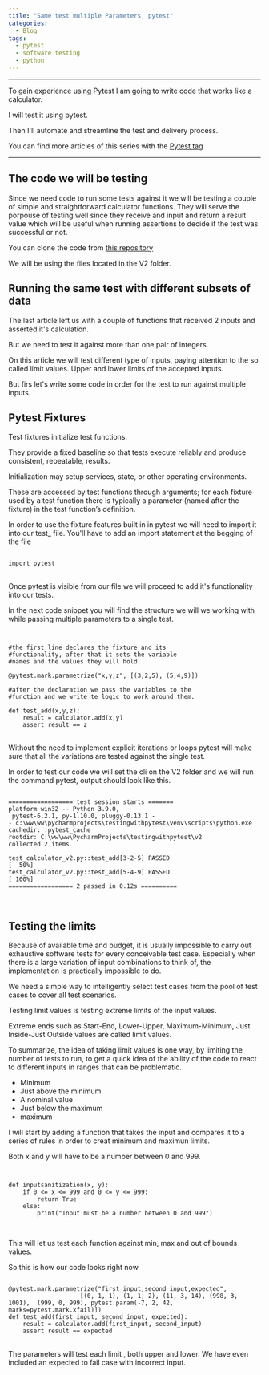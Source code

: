 ```yaml
---
title: "Same test multiple Parameters, pytest"
categories:
  - Blog
tags:
  - pytest
  - software testing
  - python
---
```

<hr>
To gain experience using Pytest I am going to write code that works like a calculator.

I will test it using pytest.

Then I'll automate and streamline the test and delivery process.

You can find more articles of this series with the  <a href="https://estebanherlein.github.io/tags/#pytest">Pytest tag</a>  
<hr>

<h2>The code we will be testing</h2>

Since we need code to run some tests against it we will be testing a couple of simple and straightforward calculator functions. They will serve the porpouse of testing well since they receive and input and return a result value which will be useful when running assertions to decide if the test was successful or not.

You can clone the code from  <a href="https://github.com/estebanherlein/introtopytest">this repository</a>

We will be using the files located in the V2 folder.

<h2>Running the same test with different subsets of data</h2>

The last article left us with a couple of functions that received 2 inputs and asserted it's calculation.

But we need to test it against more than one pair of integers.

On this article we will test different type of inputs, paying attention to the so called limit values. Upper and lower limits of the accepted inputs. 

But firs let's write some code in order for the test to run against multiple inputs.

<h2>Pytest Fixtures</h2>

Test fixtures initialize test functions. 

They provide a fixed baseline so that tests execute reliably and produce consistent, repeatable, results. 

Initialization may setup services, state, or other operating environments. 

These are accessed by test functions through arguments; for each fixture used by a test function there is typically a parameter (named after the fixture) in the test function’s definition.

In order to use the fixture features built in in pytest we will need to import it into our test_ file. You'll have to add an import statement at the begging of the file

<pre>
<code>
import pytest
</code>
</pre>

Once pytest is visible from our file we will proceed to add it's functionality into our tests.

In the next code snippet you will find the structure we will we working with while passing multiple parameters to a single test.

<pre>
<code>

#the first line declares the fixture and its 
#functionality, after that it sets the variable
#names and the values they will hold.

@pytest.mark.parametrize("x,y,z", [(3,2,5), (5,4,9)])

#after the declaration we pass the variables to the
#function and we write te logic to work around them.

def test_add(x,y,z):
    result = calculator.add(x,y)
    assert result == z
</code>
</pre>

Without the need to implement explicit iterations or loops pytest will make sure that all the variations are tested against the single test.


In order to test our code we will set the cli on the V2 folder and we will run the command pytest, output should look like this.

<pre>
<code>
================== test session starts =======
platform win32 -- Python 3.9.0,
 pytest-6.2.1, py-1.10.0, pluggy-0.13.1 -
- c:\ww\ww\pycharmprojects\testingwithpytest\venv\scripts\python.exe
cachedir: .pytest_cache
rootdir: C:\ww\ww\PycharmProjects\testingwithpytest\v2
collected 2 items

test_calculator_v2.py::test_add[3-2-5] PASSED
[  50%]
test_calculator_v2.py::test_add[5-4-9] PASSED
[ 100%]
================== 2 passed in 0.12s ==========

</code>
</pre>


<h2>Testing the limits </h2>

Because of available time and budget, it is usually impossible to carry out exhaustive software tests for every conceivable test case. Especially when there is a large variation of input combinations to think of, the implementation is practically impossible to do.

We need a simple way to intelligently select test cases from the pool of test cases to cover all test scenarios.

Testing limit values ​​is testing extreme limits of the input values.

Extreme ends such as Start-End, Lower-Upper, Maximum-Minimum, Just Inside-Just Outside values ​​are called limit values. 

To summarize, the idea of taking limit values is one way, by limiting the number of tests to run, to get a quick idea of the ability of the code to react to different inputs in ranges that can be problematic.



<ul>
<li>Minimum</li>
<li>Just above the minimum</li>
<li>A nominal value</li>
<li>Just below the maximum</li>
<li>maximum</li>
</ul>

I will start by adding a function that takes the input and compares it to a series of rules in order to creat minimum and maximun limits.

Both x and y will have to be a number between 0 and 999.

<pre>
<code>

def inputsanitization(x, y):
    if 0 <= x <= 999 and 0 <= y <= 999:
        return True
    else:
        print("Input must be a number between 0 and 999")

</code>
</pre>


This will let us test each function against min, max and out of bounds values.


So this is how our code looks right now
<pre>
<code>
@pytest.mark.parametrize("first_input,second_input,expected",
					[(0, 1, 1), (1, 1, 2), (11, 3, 14), (998, 3, 1001),  (999, 0, 999), pytest.param(-7, 2, 42, marks=pytest.mark.xfail)])
def test_add(first_input, second_input, expected):
    result = calculator.add(first_input, second_input)
    assert result == expected
</code>
</pre>


The parameters will test each limit , both upper and lower. We have even included an expected to fail case with incorrect input.